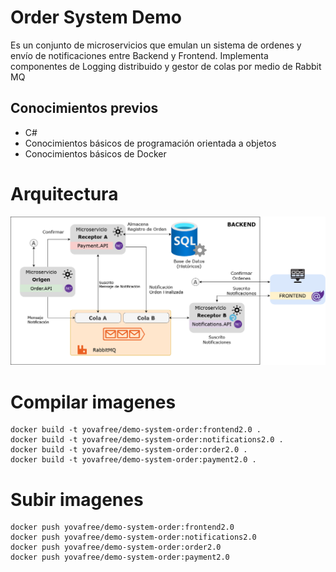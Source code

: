 # Order System Demo

Es un conjunto de microservicios que emulan un sistema de ordenes y envío de notificaciones entre Backend y Frontend. Implementa componentes de Logging distribuido y gestor de colas por medio de Rabbit MQ

## **Conocimientos previos**  
* C#
* Conocimientos básicos de programación orientada a objetos
* Conocimientos básicos de Docker

# Arquitectura

![image info](./img/arquitectura.png)

# Compilar imagenes
```
docker build -t yovafree/demo-system-order:frontend2.0 .
docker build -t yovafree/demo-system-order:notifications2.0 .
docker build -t yovafree/demo-system-order:order2.0 .
docker build -t yovafree/demo-system-order:payment2.0 .
```

# Subir imagenes
```
docker push yovafree/demo-system-order:frontend2.0
docker push yovafree/demo-system-order:notifications2.0
docker push yovafree/demo-system-order:order2.0
docker push yovafree/demo-system-order:payment2.0
```